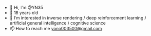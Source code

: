 - 👋 Hi, I’m @YN35
- 🌱 18 years old
- 👀 I’m interested in inverse rendering / deep reinforcement learning / artificial general intelligence / cognitive science
- 📫 How to reach me yono003500@gmail.com

<!---
YN35/YN35 is a ✨ special ✨ repository because its `README.md` (this file) appears on your GitHub profile.
You can click the Preview link to take a look at your changes.
--->
